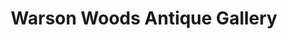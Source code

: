 ---
title: "Warson Woods Antique Gallery"
url: /st-louis/warson-woods-antique-gallery/
shop: Antiquitäten
---